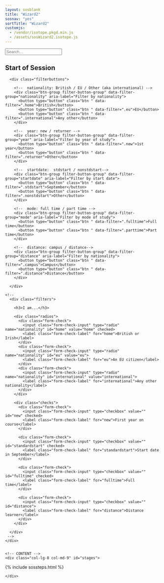 ```yaml
---
layout: sosblank
title: "Wizard2"
sosnav: "yes"
sortTitle: "Wizard2"
customjs:
  - /vendor/isotope.pkgd.min.js
  - /assets/sosWizard2.isotope.js
---
```


<div class="container">

  <input type="text" class="quicksearch float-right" placeholder="Search...">
  <h2>Start of Session</h2>

      <div class="filterbuttons">

        <!--  nationality: British / EU / Other (aka international) -->
        <div class="btn-group filter-button-group" data-filter-group="nationality" aria-label="Filter by nationality">
          <button type="button" class="btn " data-filter=".home">British</button>
          <button type="button" class="btn " data-filter=".eu">EU</button>
          <button type="button" class="btn " data-filter=".international">Any other</button>
        </div>

        <!--  year: new / returner -->
        <div class="btn-group filter-button-group" data-filter-group="year" aria-label="Filter by year of study">
          <button type="button" class="btn " data-filter=".new">1st year</button>
          <button type="button" class="btn " data-filter=".returner">Other</button>
        </div>

        <!--  startdate:  stdstart / nonstdstart-->
        <div class="btn-group filter-button-group" data-filter-group="startdate" aria-label="Filter by start date">
          <button type="button" class="btn " data-filter=".stdstart">September</button>
          <button type="button" class="btn " data-filter=".nonstdstart">Other</button>
        </div>

        <!--  mode: full time / part time -->
        <div class="btn-group filter-button-group" data-filter-group="mode" aria-label="Filter by mode of study">
          <button type="button" class="btn " data-filter=".fulltime">Full time</button>
          <button type="button" class="btn " data-filter=".parttime">Part time</button>
        </div>

        <!--  distance: campus / distance-->
        <div class="btn-group filter-button-group" data-filter-group="distance" aria-label="Filter by nationality">
          <button type="button" class="btn " data-filter=".campus">Campus</button>
          <button type="button" class="btn " data-filter=".distance">Distance</button>
        </div>

      </div>




  <div class="row">
    <!-- SIDE -->
    <div class="col-lg-3 col-lg-offset-1 col-md-3">

    <!--
      <div class="filters">

        <h3>I am...</h3>

        <div class="radios">
          <div class="form-check">
            <input class="form-check-input" type="radio" name="nationality" id="home" value="home" checked>
            <label class="form-check-label" for="home">British or Irish</label>
          </div>
          <div class="form-check">
            <input class="form-check-input" type="radio" name="nationality" id="eu" value="eu">
            <label class="form-check-label" for="eu">An EU citizen</label>
          </div>
          <div class="form-check">
            <input class="form-check-input" type="radio" name="nationality" id="international" value="international">
            <label class="form-check-label" for="international">Any other nationality</label>
          </div>
        </div>

        <div class="checks">
          <div class="form-check">
            <input class="form-check-input" type="checkbox" value="" id="new" checked>
            <label class="form-check-label" for="new">First year on course</label>
          </div>

          <div class="form-check">
            <input class="form-check-input" type="checkbox" value="" id="standardstart" checked>
            <label class="form-check-label" for="standardstart">Start date in September</label>
          </div>

          <div class="form-check">
            <input class="form-check-input" type="checkbox" value="" id="fulltime" checked>
            <label class="form-check-label" for="fulltime">Full time</label>
          </div>

          <div class="form-check">
            <input class="form-check-input" type="checkbox" value="" id="distance">
            <label class="form-check-label" for="distance">Distance learner</label>
          </div>
        </div>

      </div>
     -->
    </div>


    <!-- CONTENT -->
    <div class="col-lg-8 col-md-9" id="stages">

{% include sossteps.html %}

    </div>

  </div>
</div>

